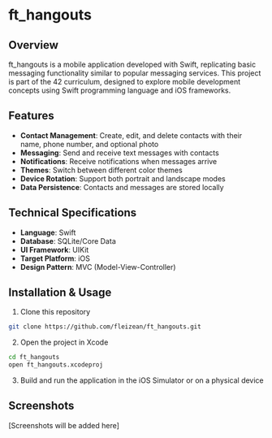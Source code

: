 # ft_hangouts

## Overview
ft_hangouts is a mobile application developed with Swift, replicating basic messaging functionality similar to popular messaging services. This project is part of the 42 curriculum, designed to explore mobile development concepts using Swift programming language and iOS frameworks.

## Features
- **Contact Management**: Create, edit, and delete contacts with their name, phone number, and optional photo
- **Messaging**: Send and receive text messages with contacts
- **Notifications**: Receive notifications when messages arrive
- **Themes**: Switch between different color themes
- **Device Rotation**: Support both portrait and landscape modes
- **Data Persistence**: Contacts and messages are stored locally

## Technical Specifications
- **Language**: Swift
- **Database**: SQLite/Core Data
- **UI Framework**: UIKit
- **Target Platform**: iOS
- **Design Pattern**: MVC (Model-View-Controller)

## Installation & Usage
1. Clone this repository
```bash
git clone https://github.com/fleizean/ft_hangouts.git
```
2. Open the project in Xcode
```bash
cd ft_hangouts
open ft_hangouts.xcodeproj
```
3. Build and run the application in the iOS Simulator or on a physical device

## Screenshots
[Screenshots will be added here]
